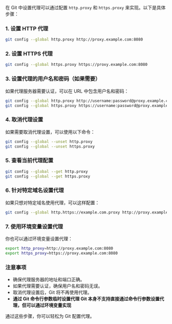 在 Git 中设置代理可以通过配置 `http.proxy` 和 `https.proxy` 来实现。以下是具体步骤：

### 1. 设置 HTTP 代理
```bash
git config --global http.proxy http://proxy.example.com:8080
```

### 2. 设置 HTTPS 代理
```bash
git config --global https.proxy https://proxy.example.com:8080
```

### 3. 设置代理的用户名和密码（如果需要）
如果代理服务器需要认证，可以在 URL 中包含用户名和密码：
```bash
git config --global http.proxy http://username:password@proxy.example.com:8080
git config --global https.proxy https://username:password@proxy.example.com:8080
```

### 4. 取消代理设置
如果需要取消代理设置，可以使用以下命令：
```bash
git config --global --unset http.proxy
git config --global --unset https.proxy
```

### 5. 查看当前代理配置
```bash
git config --global --get http.proxy
git config --global --get https.proxy
```

### 6. 针对特定域名设置代理
如果只想对特定域名使用代理，可以这样配置：
```bash
git config --global http.https://example.com.proxy http://proxy.example.com:8080
```

### 7. 使用环境变量设置代理
你也可以通过环境变量设置代理：
```bash
export http_proxy=http://proxy.example.com:8080
export https_proxy=https://proxy.example.com:8080
```

### 注意事项
- 确保代理服务器的地址和端口正确。
- 如果代理需要认证，确保用户名和密码无误。
- 取消代理设置后，Git 将不再使用代理。
- **通过 Git 命令行参数临时设置代理
  Git 本身不支持直接通过命令行参数设置代理，但可以通过环境变量实现**

通过这些步骤，你可以轻松为 Git 配置代理。